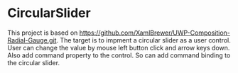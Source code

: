 # CircularSlider
This project is based on https://github.com/XamlBrewer/UWP-Composition-Radial-Gauge.git.
The target is to impment a circular slider as a user control. User can change the value by mouse left button click and arrow keys down.
Also add command property to the control. So can add command binding to the circular slider.
